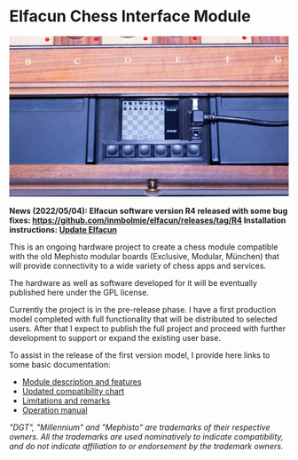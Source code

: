 # Elfacun Chess Interface Module

![Elfacun](./images/pic6.jpg)

__News (2022/05/04): Elfacun software version R4 released with some bug fixes: https://github.com/inmbolmie/elfacun/releases/tag/R4
Installation instructions: [Update Elfacun](./MANUAL.md#update-elfacun-software)__

This is an ongoing hardware project to create a chess module compatible with the old Mephisto modular boards (Exclusive, Modular, München) that will provide connectivity to a wide variety of chess apps and services.

The hardware as well as software developed for it will be eventually published here under the GPL license.

Currently the project is in the pre-release phase. I have a first production model completed with full functionality that will be distributed to selected users. After that I expect to publish the full project and proceed with further development to support or expand the existing user base.

To assist in the release of the first version model, I provide here links to some basic documentation:

* [Module description and features](./DESCRIPTION.md)
* [Updated compatibility chart](./COMPATIBILITY.md)
* [Limitations and remarks](./LIMITATIONS.md)
* [Operation manual](./MANUAL.md)



_"DGT", "Millennium" and "Mephisto" are trademarks of their respective owners.
All the trademarks are used nominatively to indicate compatibility, and do not indicate affiliation to or endorsement by the trademark owners._
